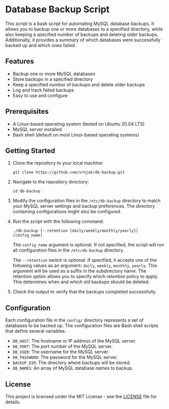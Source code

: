 # Database Backup Script

This script is a bash script for automating MySQL database backups. It allows you to backup one or more databases to a specified directory, while also keeping a specified number of backups and deleting older backups. Additionally, it provides a summary of which databases were successfully backed up and which ones failed.

## Features

- Backup one or more MySQL databases
- Store backups in a specified directory
- Keep a specified number of backups and delete older backups
- Log and track failed backups
- Easy to use and configure

## Prerequisites

- A Linux-based operating system (tested on Ubuntu 20.04 LTS)
- MySQL server installed
- Bash shell (default on most Linux-based operating systems)

## Getting Started

1. Clone the repository to your local machine:

    ```
    git clone https://github.com/srnjak/db-backup.git
    ```

2. Navigate to the repository directory:

    ```
    cd db-backup
    ```

3. Modify the configuration files in the `/etc/db-backup` directory to match your MySQL server settings and backup preferences. The directory containing configurations might also be configured.

4. Run the script with the following command:

    ```
    ./db-backup [--retention [daily/weekly/monthly/yearly]] [config_name]
    ```

    The `config_name` argument is optional. If not specified, the script will run all configuration files in the `/etc/db-backup` directory.

    The `--retention` switch is optional. If specified, it accepts one of the following values as an argument: `daily`, `weekly`, `monthly`, `yearly`. This argument will be used as a suffix in the subdirectory name. The retention option allows you to specify which retention policy to apply. This determines when and which old backups should be deleted.

5. Check the output to verify that the backups completed successfully.

## Configuration

Each configuration file in the `config/` directory represents a set of databases to be backed up. The configuration files are Bash shell scripts that define several variables:

- `DB_HOST`: The hostname or IP address of the MySQL server.
- `DB_PORT`: The port number of the MySQL server.
- `DB_USER`: The username for the MySQL server.
- `DB_PASSWORD`: The password for the MySQL server.
- `BACKUP_DIR`: The directory where backups will be stored.
- `DB_NAMES`: An array of MySQL database names to backup.

## License

This project is licensed under the MIT License - see the [LICENSE](LICENSE) file for details.
